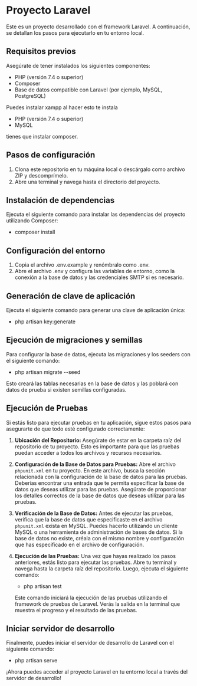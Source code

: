 # Proyecto Laravel

Este es un proyecto desarrollado con el framework Laravel. A continuación, se detallan los pasos para ejecutarlo en tu entorno local.

## Requisitos previos

Asegúrate de tener instalados los siguientes componentes:

- PHP (versión 7.4 o superior)
- Composer
- Base de datos compatible con Laravel (por ejemplo, MySQL, PostgreSQL)

Puedes instalar xampp al hacer esto te instala

- PHP (versión 7.4 o superior)
- MySQL

tienes que instalar composer.

## Pasos de configuración

1. Clona este repositorio en tu máquina local o descárgalo como archivo ZIP y descomprímelo.
2. Abre una terminal y navega hasta el directorio del proyecto.

## Instalación de dependencias

Ejecuta el siguiente comando para instalar las dependencias del proyecto utilizando Composer:

- composer install

## Configuración del entorno

1. Copia el archivo .env.example y renómbralo como .env.
2. Abre el archivo .env y configura las variables de entorno, como la conexión a la base de datos y las     credenciales SMTP si es necesario.

## Generación de clave de aplicación

Ejecuta el siguiente comando para generar una clave de aplicación única:

- php artisan key:generate

## Ejecución de migraciones y semillas

Para configurar la base de datos, ejecuta las migraciones y los seeders con el siguiente comando:

- php artisan migrate --seed

Esto creará las tablas necesarias en la base de datos y las poblará con datos de prueba si existen semillas configuradas.

## Ejecución de Pruebas

Si estás listo para ejecutar pruebas en tu aplicación, sigue estos pasos para asegurarte de que todo esté configurado correctamente:

1. **Ubicación del Repositorio:**
   Asegúrate de estar en la carpeta raíz del repositorio de tu proyecto. Esto es importante para que las pruebas puedan acceder a todos los archivos y recursos necesarios.

2. **Configuración de la Base de Datos para Pruebas:**
   Abre el archivo `phpunit.xml` en tu proyecto. En este archivo, busca la sección relacionada con la configuración de la base de datos para las pruebas. Deberías encontrar una entrada que te permita especificar la base de datos que deseas utilizar para las pruebas. Asegúrate de proporcionar los detalles correctos de la base de datos que deseas utilizar para las pruebas.

3. **Verificación de la Base de Datos:**
   Antes de ejecutar las pruebas, verifica que la base de datos que especificaste en el archivo `phpunit.xml` exista en MySQL. Puedes hacerlo utilizando un cliente MySQL o una herramienta de administración de bases de datos. Si la base de datos no existe, créala con el mismo nombre y configuración que has especificado en el archivo de configuración.

4. **Ejecución de las Pruebas:**
   Una vez que hayas realizado los pasos anteriores, estás listo para ejecutar las pruebas. Abre tu terminal y navega hasta la carpeta raíz del repositorio. Luego, ejecuta el siguiente comando:

   - php artisan test

   Este comando iniciará la ejecución de las pruebas utilizando el framework de pruebas de Laravel. Verás la salida en la terminal que muestra el progreso y el resultado de las pruebas.
   

## Iniciar servidor de desarrollo

Finalmente, puedes iniciar el servidor de desarrollo de Laravel con el siguiente comando:

- php artisan serve

¡Ahora puedes acceder al proyecto Laravel en tu entorno local a través del servidor de desarrollo!

